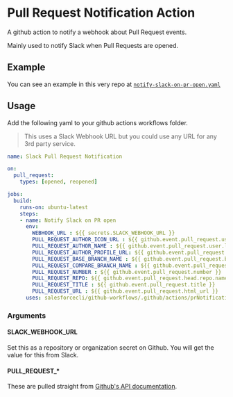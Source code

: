 # Pull Request Notification Action
A github action to notify a webhook about Pull Request events.

Mainly used to notify Slack when Pull Requests are opened.

## Example
You can see an example in this very repo at [`notify-slack-on-pr-open.yaml`](../../workflows/notify-slack-on-pr-open.yml)

## Usage
Add the following yaml to your github actions workflows folder.
> This uses a Slack Webhook URL but you could use any URL for any 3rd party service.

```yaml
name: Slack Pull Request Notification

on:
  pull_request:
    types: [opened, reopened]

jobs:
  build:
    runs-on: ubuntu-latest
    steps:
    - name: Notify Slack on PR open
      env: 
        WEBHOOK_URL : ${{ secrets.SLACK_WEBHOOK_URL }}
        PULL_REQUEST_AUTHOR_ICON_URL : ${{ github.event.pull_request.user.avatar_url }}
        PULL_REQUEST_AUTHOR_NAME : ${{ github.event.pull_request.user.login }}
        PULL_REQUEST_AUTHOR_PROFILE_URL: ${{ github.event.pull_request.user.html_url }}
        PULL_REQUEST_BASE_BRANCH_NAME : ${{ github.event.pull_request.base.ref }}
        PULL_REQUEST_COMPARE_BRANCH_NAME : ${{ github.event.pull_request.head.ref }}
        PULL_REQUEST_NUMBER : ${{ github.event.pull_request.number }}
        PULL_REQUEST_REPO: ${{ github.event.pull_request.head.repo.name }}
        PULL_REQUEST_TITLE : ${{ github.event.pull_request.title }}
        PULL_REQUEST_URL : ${{ github.event.pull_request.html_url }}
      uses: salesforcecli/github-workflows/.github/actions/prNotification@main
```

### Arguments
#### SLACK_WEBHOOK_URL
Set this as a repository or organization secret on Github. You will get the value for this from Slack.

#### PULL_REQUEST_*
These are pulled straight from [Github's API documentation](https://developer.github.com/v3/pulls/).
